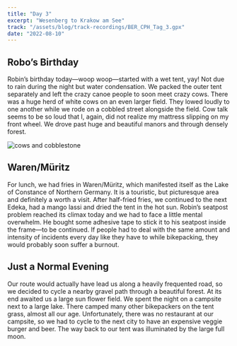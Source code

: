 ```yaml
---
title: "Day 3"
excerpt: "Wesenberg to Krakow am See"
track: "/assets/blog/track-recordings/BER_CPH_Tag_3.gpx"
date: "2022-08-10"
---
```


## Robo’s Birthday 
Robin’s birthday today—woop woop—started with a wet tent, yay! Not due to rain during the night but water condensation. We packed the outer tent separately and left the crazy canoe people to soon meet crazy cows. There was a huge herd of white cows on an even larger field. They lowed loudly to one another while we rode on a cobbled street alongside the field. Cow talk seems to be so loud that I, again, did not realize my mattress slipping on my front wheel. We drove past huge and beautiful manors and through densely forest. 

![cows and cobblestone]($BASEPATH/assets/blog/images/day_3_cows-and-cobblestone.jpg)

## Waren/Müritz
For lunch, we had fries in Waren/Müritz, which manifested itself as the Lake of Constance of Northern Germany. It is a touristic, but picturesque area and definitely a worth a visit. After half-fried fries, we continued to the next Edeka, had a mango lassi and dried the tent in the hot sun. Robin’s seatpost problem reached its climax today and we had to face a little mental overwhelm. He bought some adhesive tape to stick it to his seatpost inside the frame—to be continued. If people had to deal with the same amount and intensity of incidents every day like they have to while bikepacking, they would probably soon suffer a burnout. 

## Just a Normal Evening
Our route would actually have lead us along a heavily frequented road, so we decided to cycle a nearby gravel path through a beautiful forest. At its end awaited us a large sun flower field. We spent the night on a campsite next to a large lake. There camped many other bikepackers on the tent grass, almost all our age. Unfortunately, there was no restaurant at our campsite, so we had to cycle to the next city to have an expensive veggie burger and beer. The way back to our tent was illuminated by the large full moon. 
